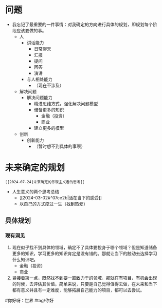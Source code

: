 # 问题

 - 我忘记了最重要的一件事情：对我确定的方向进行具体的规划，即规划每个阶段应该要做的事。
	- 人
		-  讲话能力
			- 日常聊天
			- 汇报
			- 提问
			- 回答
			- 演讲
		- 与人相处能力
			- （现在不涉及）
	- 解决问题
		- 解决问题能力
			- 精进思维方式，强化解决问题模型
			- 储备更多的知识
				- 金融（投资）
				- 商业
			- 建立更多的模型
	- 创新
		- 创新能力
			- （暂时想不到具体的事项）

# 未来确定的规划

	[[2024-07-24|未来确定的乐观主义者的思考]] 
- 人生意义的两个思考总结
	- [[2024-03-02#^07ce2b|活在当下的感受]] 
	-  以自己的方式度过一生（找到热爱）

## 具体规划

### 现有洞见

1. 现在似乎找不到具体的领域，确定不了具体要投身于哪个领域？但是知道储备更多的知识，学习更多的知识肯定是没有错的。那就让当下的触动去选择学习什么知识吧。
	- 金融（投资）
	- 商业
2. 紧接着第一点，既然找不到要一直致力于的领域，那就在有项目，有机会出现的时候，去评估其价值。简单来说，只要是自己觉得值得去做，在未来和当下都有意义并且有一定难度，能够拓展自己能力的项目，都可以去尝试。


#你好呀：世界
#tag/你好

